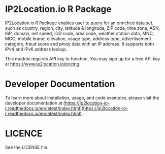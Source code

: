 # IP2Location.io R Package
IP2Location.io R Package enables user to query for an enriched data set, such as country, region, city, latitude & longitude, ZIP code, time zone, ASN, ISP, domain, net speed, IDD code, area code, weather station data, MNC, MCC, mobile brand, elevation, usage type, address type, advertisement category, fraud score and proxy data with an IP address. It supports both IPv4 and IPv6 address lookup.

This module requires API key to function. You may sign up for a free API key at https://www.ip2location.io/pricing.

Developer Documentation
=====================

To learn more about installation, usage, and code examples, please visit the developer documentation at [https://ip2location-io-r.readthedocs.io/en/latest/index.html](https://ip2location-io-r.readthedocs.io/en/latest/index.html).

# LICENCE
See the LICENSE file.
